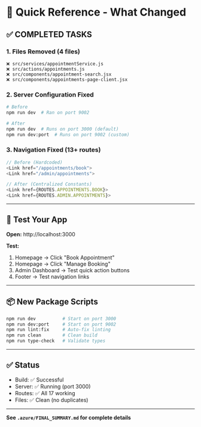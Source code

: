 # 🚀 Quick Reference - What Changed

## ✅ COMPLETED TASKS

### 1. Files Removed (4 files)
```
❌ src/services/appointmentService.js
❌ src/actions/appointments.js  
❌ src/components/appointment-search.jsx
❌ src/components/appointments-page-client.jsx
```

### 2. Server Configuration Fixed
```bash
# Before
npm run dev  # Ran on port 9002

# After  
npm run dev  # Runs on port 3000 (default)
npm run dev:port  # Runs on port 9002 (custom)
```

### 3. Navigation Fixed (13+ routes)
```javascript
// Before (Hardcoded)
<Link href="/appointments/book">
<Link href="/admin/appointments">

// After (Centralized Constants)
<Link href={ROUTES.APPOINTMENTS.BOOK}>
<Link href={ROUTES.ADMIN.APPOINTMENTS}>
```

---

## 🎯 Test Your App

**Open:** http://localhost:3000

**Test:**
1. Homepage → Click "Book Appointment"
2. Homepage → Click "Manage Booking"
3. Admin Dashboard → Test quick action buttons
4. Footer → Test navigation links

---

## 📦 New Package Scripts

```bash
npm run dev          # Start on port 3000
npm run dev:port     # Start on port 9002
npm run lint:fix     # Auto-fix linting
npm run clean        # Clean build
npm run type-check   # Validate types
```

---

## ✅ Status

- Build: ✅ Successful
- Server: ✅ Running (port 3000)
- Routes: ✅ All 17 working
- Files: ✅ Clean (no duplicates)

---

**See `.azure/FINAL_SUMMARY.md` for complete details**
